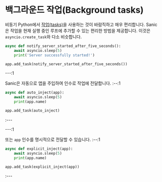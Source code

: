 # 백그라운드 작업(Background tasks)

비동기 Python에서 [작업(tasks)](https://docs.python.org/3/library/asyncio-task.html#asyncio.create_task)을 사용하는 것이 바람직하고 매우 편리합니다. Sanic은 작업을 현재 실행 중인 루프에 추가할 수 있는 편리한 방법을 제공합니다. 이것은 `asyncio.create_task`와 다소 비슷합니다.

```python
async def notify_server_started_after_five_seconds():
    await asyncio.sleep(5)
    print('Server successfully started!')

app.add_task(notify_server_started_after_five_seconds())
```

---:1

Sanic은 자동으로 앱을 주입하여 인수로 작업에 전달합니다.
:--:1

```python
async def auto_inject(app):
    await asyncio.sleep(5)
    print(app.name)

app.add_task(auto_inject)
```

:---

---:1

또는 `app` 인수를 명시적으로 전달할 수 있습니다.
:--:1

```python
async def explicit_inject(app):
    await asyncio.sleep(5)
    print(app.name)

app.add_task(explicit_inject(app))
```

:---
